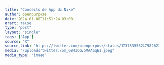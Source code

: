 ```yaml
---
title: "Conceito de App da Nike"
author: openpurpose
date: 2024-01-08T11:51:24-03:00
draft: false
type: "post"
layout: "single"
tags: ['App']
source: "X"
source_link: "https://twitter.com/openpurpose/status/1737835552479826232"
media: "/uploads/twitter.com_GB4IOGvbMAA6qEI.jpeg"
media_type: "image"
---
```


